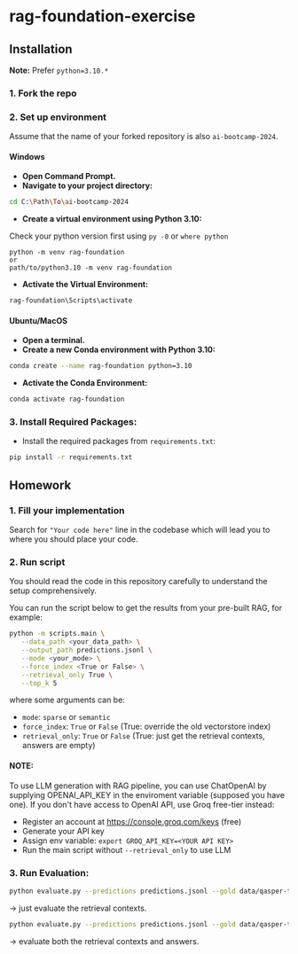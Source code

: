 # rag-foundation-exercise

## Installation

**Note:** Prefer `python=3.10.*`

### 1. Fork the repo

### 2. Set up environment
Assume that the name of your forked repository is also `ai-bootcamp-2024`.

#### Windows

- **Open Command Prompt.**
- **Navigate to your project directory:**

```sh
cd C:\Path\To\ai-bootcamp-2024
```

- **Create a virtual environment using Python 3.10:**

Check your python version first using `py -0` or `where python`

```
python -m venv rag-foundation
or
path/to/python3.10 -m venv rag-foundation
```

- **Activate the Virtual Environment:**

```sh
rag-foundation\Scripts\activate
```

#### Ubuntu/MacOS

- **Open a terminal.**
- **Create a new Conda environment with Python 3.10:**

```sh
conda create --name rag-foundation python=3.10
```

- **Activate the Conda Environment:**

```sh
conda activate rag-foundation
```

### 3. **Install Required Packages:**

- Install the required packages from `requirements.txt`:

```sh
pip install -r requirements.txt
```

## Homework

### 1. **Fill your implementation**

Search for `"Your code here"` line in the codebase which will lead you to where you should place your code.

### 2. **Run script**

You should read the code in this repository carefully to understand the setup comprehensively.

You can run the script below to get the results from your pre-built RAG, for example:

```sh
python -m scripts.main \
   --data_path <your_data_path> \
   --output_path predictions.jsonl \
   --mode <your_mode> \
   --force_index <True or False> \
   --retrieval_only True \
   --top_k 5
```

where some arguments can be:

- `mode`: `sparse` or `semantic`
- `force_index`: `True` or `False` (True: override the old vectorstore index)
- `retrieval_only`: `True` or `False` (True: just get the retrieval contexts, answers are empty)

#### NOTE:

To use LLM generation with RAG pipeline, you can use ChatOpenAI by supplying OPENAI_API_KEY in the enviroment variable (supposed you have one).
If you don't have access to OpenAI API, use Groq free-tier instead:

- Register an account at https://console.groq.com/keys (free)
- Generate your API key
- Assign env variable: `export GROQ_API_KEY=<YOUR API KEY>`
- Run the main script without `--retrieval_only` to use LLM

### 3. **Run Evaluation:**
```sh
python evaluate.py --predictions predictions.jsonl --gold data/qasper-test-v0.3.json --retrieval_only
```
$\rightarrow$ just evaluate the retrieval contexts.

```sh
python evaluate.py --predictions predictions.jsonl --gold data/qasper-test-v0.3.json
```
$\rightarrow$ evaluate both the retrieval contexts and answers.